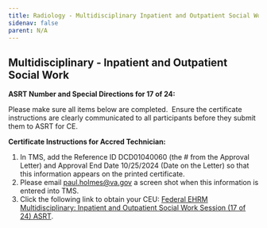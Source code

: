 ```yaml
---
title: Radiology - Multidisciplinary Inpatient and Outpatient Social Work - ASRT TMS
sidenav: false
parent: N/A
---
```

## Multidisciplinary - Inpatient and Outpatient Social Work

**ASRT Number and Special Directions for 17 of 24:**

Please make sure all items below are completed.  Ensure the certificate instructions are clearly communicated to all participants before they submit them to ASRT for CE.

**Certificate Instructions for Accred Technician:**

1. In TMS, add the Reference ID DCD01040060 (the # from the Approval Letter) and Approval End Date 10/25/2024 (Date on the Letter) so that this information appears on the printed certificate.
1. Please email [paul.holmes@va.gov](mailto:paul.holmes@va.gov) a screen shot when this information is entered into TMS.
1. Click the following link to obtain your CEU: [Federal EHRM Multidisciplinary: Inpatient and Outpatient Social Work Session (17 of 24) ASRT](https://va-hcm03.ns2cloud.com/learning/user/deeplink.do?linkId=ITEM_DETAILS&componentID=131014500&componentTypeID=VA&fromSF=Y&revisionDate=1725940800000#/BC47B7903131AD1C1900720634C063BA).





